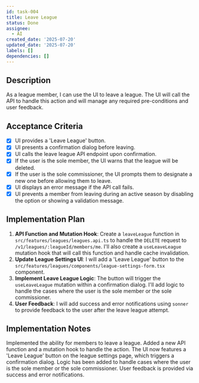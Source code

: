 ```yaml
---
id: task-004
title: Leave League
status: Done
assignee:
  - AI
created_date: '2025-07-20'
updated_date: '2025-07-20'
labels: []
dependencies: []
---
```


## Description

As a league member, I can use the UI to leave a league. The UI will call the API to handle this action and will manage any required pre-conditions and user feedback.

## Acceptance Criteria

- [x] UI provides a 'Leave League' button.
- [x] UI presents a confirmation dialog before leaving.
- [x] UI calls the leave league API endpoint upon confirmation.
- [x] If the user is the sole member, the UI warns that the league will be deleted.
- [x] If the user is the sole commissioner, the UI prompts them to designate a new one before allowing them to leave.
- [x] UI displays an error message if the API call fails.
- [x] UI prevents a member from leaving during an active season by disabling the option or showing a validation message.

## Implementation Plan

1.  **API Function and Mutation Hook**: Create a `leaveLeague` function in `src/features/leagues/leagues.api.ts` to handle the `DELETE` request to `/v1/leagues/:leagueId/members/me`. I'll also create a `useLeaveLeague` mutation hook that will call this function and handle cache invalidation.
2.  **Update League Settings UI**: I will add a 'Leave League' button to the `src/features/leagues/components/league-settings-form.tsx` component.
3.  **Implement Leave League Logic**: The button will trigger the `useLeaveLeague` mutation within a confirmation dialog. I'll add logic to handle the cases where the user is the sole member or the sole commissioner.
4.  **User Feedback**: I will add success and error notifications using `sonner` to provide feedback to the user after the leave league attempt.

## Implementation Notes

Implemented the ability for members to leave a league. Added a new API function and a  mutation hook to handle the action. The UI now features a 'Leave League' button on the league settings page, which triggers a confirmation dialog. Logic has been added to handle cases where the user is the sole member or the sole commissioner. User feedback is provided via success and error notifications.
